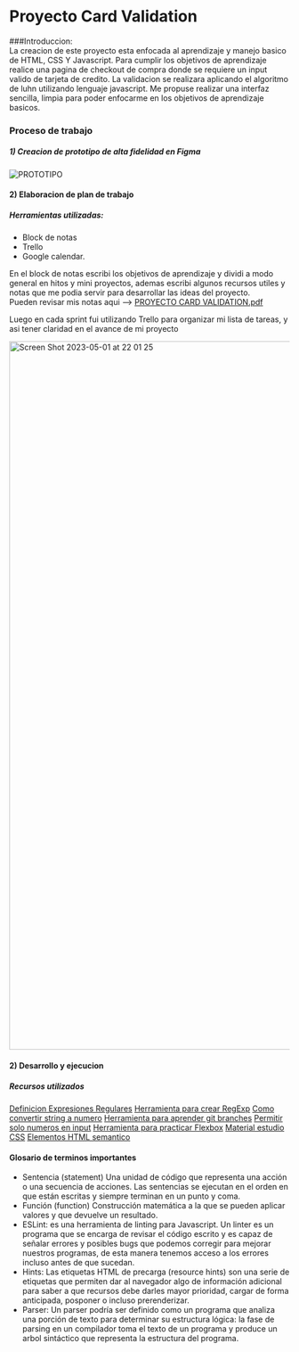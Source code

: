 <h1>Proyecto Card Validation </h1>
###Introduccion: <br>
La creacion de este proyecto esta enfocada al aprendizaje y manejo basico de HTML, CSS Y Javascript.
Para cumplir los objetivos de aprendizaje realice una pagina de checkout de compra donde se requiere un input valido de tarjeta de credito.
La validacion se realizara aplicando el algoritmo de luhn utilizando lenguaje javascript.
Me propuse realizar una interfaz sencilla, limpia para poder enfocarme en los objetivos de aprendizaje basicos.

### Proceso de trabajo<br>
##### 1) Creacion de prototipo de alta fidelidad en Figma <br>
![PROTOTIPO](https://user-images.githubusercontent.com/130104127/235562473-91d28d91-c324-44ba-a450-ef4463bfea4e.png) <br>

#### 2) Elaboracion de plan de trabajo

##### Herramientas utilizadas:
- Block de notas
- Trello
- Google calendar.

En el block de notas escribi los objetivos de aprendizaje y dividi a modo general en hitos y mini proyectos, ademas escribi algunos recursos utiles y notas que me podia servir para desarrollar las ideas del proyecto.<br>
Pueden revisar mis notas aqui --> [PROYECTO CARD VALIDATION.pdf](https://github.com/verocornejo/Proyecto-Card-Validation/files/11398517/PROYECTO.CARD.VALIDATION.pdf)

Luego en cada sprint fui utilizando Trello para organizar mi lista de tareas, y asi tener claridad en el avance de mi proyecto

<img width="1271" alt="Screen Shot 2023-05-01 at 22 01 25" src="https://user-images.githubusercontent.com/130104127/235563072-fcaf57b8-aeb8-42ef-bbe6-30a4149971ae.png">

<br>

#### 2) Desarrollo y ejecucion


##### Recursos utilizados
[Definicion Expresiones Regulares](https://developer.mozilla.org/es/docs/Web/JavaScript/Guide/Grammar_and_Types#expresiones_regulares_%C2%ABregexp%C2%BB_literales "Expresiones Regulares")
[Herramienta para crear RegExp](https://regexr.com/ "Herramienta para crear RegExp")
[Como convertir string a numero](http://https://www.freecodecamp.org/news/string-to-number-in-javascript-convert-a-string-to-an-int-in-js/ "Como convertir string a numero")
[Herramienta para aprender git branches](https://learngitbranching.js.org/?locale=es_ES "Herramienta para aprender git branches")
[Permitir solo numeros en input](http://https://www.coderbox.net/blog/permitir-solo-numeros-en-un-campo-de-texto-con-javascript/ "Permitir solo numeros en input")
[Herramienta para practicar Flexbox](https://flexboxfroggy.com/#es "Herramienta para practicar Flexbox")
[Material estudio CSS](https://www.aluracursos.com/blog/flexbox-css-guia-completo-elementos-y-ejemplos "Material estudio CSS")
[Elementos HTML semantico](https://www.freecodecamp.org/espanol/news/elementos-semanticos-html5-explicados/ "Elementos HTML semantico")


#### Glosario de terminos importantes

- Sentencia (statement) Una unidad de código que representa una acción o una secuencia de acciones. Las sentencias se ejecutan en el orden en que están escritas y siempre terminan en un punto y coma.
- Función (function) Construcción matemática a la que se pueden aplicar valores y que devuelve un resultado.
- ESLint:  es una herramienta de linting para Javascript. Un linter es un programa que se encarga de revisar el código escrito y es capaz de señalar errores y posibles bugs que podemos corregir para mejorar nuestros programas, de esta manera tenemos acceso a los errores incluso antes de que sucedan.
- Hints: Las etiquetas HTML de precarga (resource hints) son una serie de etiquetas <link> que permiten dar al navegador algo de información adicional para saber a que recursos debe darles mayor prioridad, cargar de forma anticipada, posponer o incluso prerenderizar.
- Parser: Un parser podría ser definido como un programa que analiza una porción de texto para determinar su estructura lógica: la fase de parsing en un compilador toma el texto de un programa y produce un arbol sintáctico que representa la estructura del programa.
